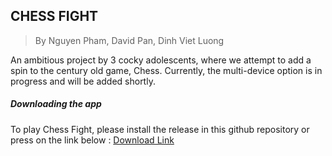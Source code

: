 ## CHESS FIGHT
> By Nguyen Pham, David Pan, Dinh Viet Luong

An ambitious project by 3 cocky adolescents, where we attempt to add a spin to the century old game, Chess.
Currently, the multi-device option is in progress and will be added shortly.

##### Downloading the app
To play Chess Fight, please install the release in this github repository or press on the link below :
[Download Link](https://github.com/DINDIN2007/ChessFight/releases/download/Chess-Fight.v1.0.0/Chess.Fight.zip)
